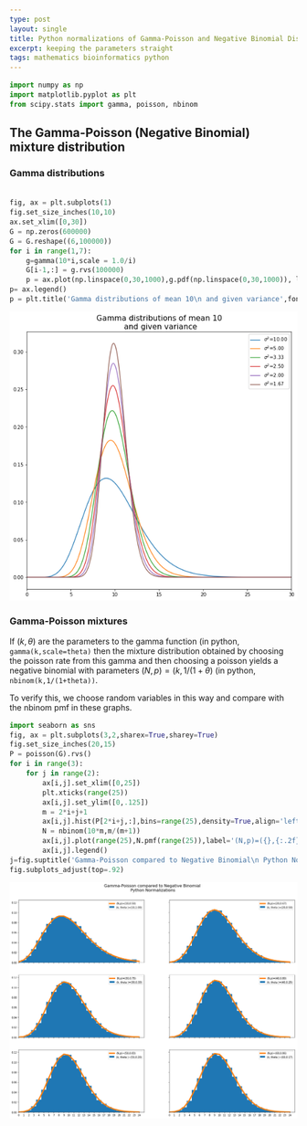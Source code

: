 ```yaml
---
type: post
layout: single
title: Python normalizations of Gamma-Poisson and Negative Binomial Distributions
excerpt: keeping the parameters straight
tags: mathematics bioinformatics python
---
```


```python
import numpy as np
import matplotlib.pyplot as plt
from scipy.stats import gamma, poisson, nbinom
```

## The Gamma-Poisson (Negative Binomial) mixture distribution
### Gamma distributions


```python

fig, ax = plt.subplots(1)
fig.set_size_inches(10,10)
ax.set_xlim([0,30])
G = np.zeros(600000)
G = G.reshape((6,100000))
for i in range(1,7):
    g=gamma(10*i,scale = 1.0/i)
    G[i-1,:] = g.rvs(100000)
    p = ax.plot(np.linspace(0,30,1000),g.pdf(np.linspace(0,30,1000)), label='$\sigma^2$={:.2f}'.format(10.0/i))
p= ax.legend()
p = plt.title('Gamma distributions of mean 10\n and given variance',fontsize=16)

```


![png](/assets/images/gpb_output_2_0.png)


### Gamma-Poisson mixtures

If $(k,\theta)$ are the parameters to the gamma function (in python, ```gamma(k,scale=theta)``` then the mixture distribution obtained by choosing the poisson rate from this gamma and then choosing a poisson yields a negative binomial
with parameters $(N,p)=(k,1/(1+\theta)$ (in python, ```nbinom(k,1/(1+theta))```.

To verify this, we choose random variables in this way and compare with the nbinom pmf in these graphs.


```python
import seaborn as sns
fig, ax = plt.subplots(3,2,sharex=True,sharey=True)
fig.set_size_inches(20,15)
P = poisson(G).rvs()
for i in range(3):
    for j in range(2):
        ax[i,j].set_xlim([0,25])
        plt.xticks(range(25))
        ax[i,j].set_ylim([0,.125])
        m = 2*i+j+1
        ax[i,j].hist(P[2*i+j,:],bins=range(25),density=True,align='left',label='(k, theta )=({},{:.2f})'.format(10*m,1/m))
        N = nbinom(10*m,m/(m+1))
        ax[i,j].plot(range(25),N.pmf(range(25)),label='(N,p)=({},{:.2f})'.format(10*m, m/(m+1)),linewidth=5)
        ax[i,j].legend()
j=fig.suptitle('Gamma-Poisson compared to Negative Binomial\n Python Normalizations',fontsize=16)
fig.subplots_adjust(top=.92)
```


![png](/assets/images/gpb_output_5_0.png)

